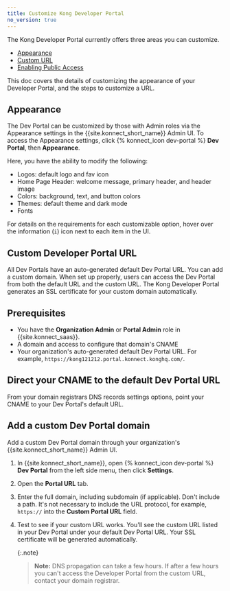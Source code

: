```yaml
---
title: Customize Kong Developer Portal
no_version: true
---
```


The Kong Developer Portal currently offers three areas you can customize. 
* [Appearance](#appearance)
* [Custom URL](#add-a-custom-dev-portal-domain)
* [Enabling Public Access](/konnect/dev-portal/publish/#access)

This doc covers the details of customizing the appearance of your Developer Portal, and the steps to customize a URL. 

## Appearance

The Dev Portal can be customized by those with Admin roles via the Appearance
settings in the {{site.konnect_short_name}} Admin UI. To access the Appearance
settings, click {% konnect_icon dev-portal %} **Dev Portal**, then **Appearance**.

Here, you have the ability to modify the following:

* Logos: default logo and fav icon
* Home Page Header: welcome message, primary header, and header image
* Colors: background, text, and button colors
* Themes: default theme and dark mode
* Fonts

For details on the requirements for each customizable option, hover over the information (`i`) icon next to each item in the UI.


## Custom Developer Portal URL

All Dev Portals have an auto-generated default Dev Portal URL. You can add a custom domain. When set up properly, users can access the Dev Portal from both the default URL and the custom URL. The Kong Developer Portal generates an SSL certificate for your custom domain automatically. 

## Prerequisites

* You have the **Organization Admin** or **Portal Admin** role in {{site.konnect_saas}}.
* A domain and access to configure that domain's CNAME
* Your organization's auto-generated default Dev Portal URL. For example, `https://kong121212.portal.konnect.konghq.com/`.

## Direct your CNAME to the default Dev Portal URL

From your domain registrars DNS records settings options, point your CNAME to your Dev Portal's default URL. 


## Add a custom Dev Portal domain

Add a custom Dev Portal domain through your organization's {{site.konnect_short_name}} Admin UI.

1. In {{site.konnect_short_name}}, open {% konnect_icon dev-portal %}
**Dev Portal** from the left side menu, then click **Settings**.

2. Open the **Portal URL** tab.

3. Enter the full domain, including subdomain (if applicable). Don't include a path. It's not necessary to include the URL protocol, for example, `https://` into the **Custom Portal URL** field.

4. Test to see if your custom URL works. You'll see the custom URL listed in your Dev Portal under your default Dev Portal URL. Your SSL certificate will be generated automatically. 

   {:.note}
   > **Note:** DNS propagation can take a few hours. If after a few hours you can't access the Developer Portal from the custom URL, contact your domain registrar. 

